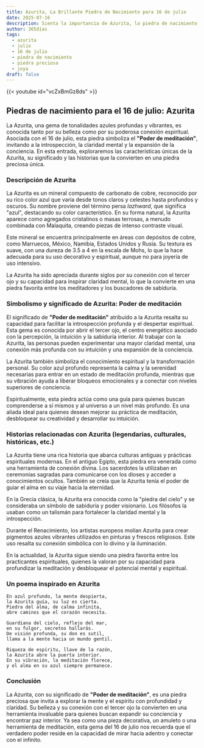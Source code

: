 ```yaml
---
title: Azurita, La Brillante Piedra de Nacimiento para 16 de julio
date: 2025-07-16
description: Sienta la importancia de Azurita, la piedra de nacimiento de 16 de julio que simboliza Poder de meditación. Deje que su belleza y significado iluminen su día.
author: 365días
tags:
  - azurita
  - julio
  - 16 de julio
  - piedra de nacimiento
  - piedra preciosa
  - joya
draft: false
---
```


{{< youtube id="vcZxBmGz8ds" >}}

## Piedras de nacimiento para el 16 de julio: Azurita

La Azurita, una gema de tonalidades azules profundas y vibrantes, es conocida tanto por su belleza como por su poderosa conexión espiritual. Asociada con el 16 de julio, esta piedra simboliza el **"Poder de meditación"**, invitando a la introspección, la claridad mental y la expansión de la conciencia. En esta entrada, exploraremos las características únicas de la Azurita, su significado y las historias que la convierten en una piedra preciosa única.

### Descripción de Azurita

La Azurita es un mineral compuesto de carbonato de cobre, reconocido por su rico color azul que varía desde tonos claros y celestes hasta profundos y oscuros. Su nombre proviene del término persa _lazhward_, que significa "azul", destacando su color característico. En su forma natural, la Azurita aparece como agregados cristalinos o masas terrosas, a menudo combinada con Malaquita, creando piezas de intenso contraste visual.

Este mineral se encuentra principalmente en áreas con depósitos de cobre, como Marruecos, México, Namibia, Estados Unidos y Rusia. Su textura es suave, con una dureza de 3.5 a 4 en la escala de Mohs, lo que la hace adecuada para su uso decorativo y espiritual, aunque no para joyería de uso intensivo.

La Azurita ha sido apreciada durante siglos por su conexión con el tercer ojo y su capacidad para inspirar claridad mental, lo que la convierte en una piedra favorita entre los meditadores y los buscadores de sabiduría.

### Simbolismo y significado de Azurita: Poder de meditación

El significado de **"Poder de meditación"** atribuido a la Azurita resalta su capacidad para facilitar la introspección profunda y el despertar espiritual. Esta gema es conocida por abrir el tercer ojo, el centro energético asociado con la percepción, la intuición y la sabiduría interior. Al trabajar con la Azurita, las personas pueden experimentar una mayor claridad mental, una conexión más profunda con su intuición y una expansión de la conciencia.

La Azurita también simboliza el conocimiento espiritual y la transformación personal. Su color azul profundo representa la calma y la serenidad necesarias para entrar en un estado de meditación profunda, mientras que su vibración ayuda a liberar bloqueos emocionales y a conectar con niveles superiores de conciencia.

Espiritualmente, esta piedra actúa como una guía para quienes buscan comprenderse a sí mismos y al universo a un nivel más profundo. Es una aliada ideal para quienes desean mejorar su práctica de meditación, desbloquear su creatividad y desarrollar su intuición.

### Historias relacionadas con Azurita (legendarias, culturales, históricas, etc.)

La Azurita tiene una rica historia que abarca culturas antiguas y prácticas espirituales modernas. En el antiguo Egipto, esta piedra era venerada como una herramienta de conexión divina. Los sacerdotes la utilizaban en ceremonias sagradas para comunicarse con los dioses y acceder a conocimientos ocultos. También se creía que la Azurita tenía el poder de guiar el alma en su viaje hacia la eternidad.

En la Grecia clásica, la Azurita era conocida como la "piedra del cielo" y se consideraba un símbolo de sabiduría y poder visionario. Los filósofos la usaban como un talismán para fortalecer la claridad mental y la introspección.

Durante el Renacimiento, los artistas europeos molían Azurita para crear pigmentos azules vibrantes utilizados en pinturas y frescos religiosos. Este uso resalta su conexión simbólica con lo divino y la iluminación.

En la actualidad, la Azurita sigue siendo una piedra favorita entre los practicantes espirituales, quienes la valoran por su capacidad para profundizar la meditación y desbloquear el potencial mental y espiritual.

### Un poema inspirado en Azurita

```
En azul profundo, la mente despierta,  
la Azurita guía, su luz es cierta.  
Piedra del alma, de calma infinita,  
abre caminos que el corazón necesita.  

Guardiana del cielo, reflejo del mar,  
en su fulgor, secretos hallarás.  
De visión profunda, su don es sutil,  
llama a la mente hacia un mundo gentil.  

Riqueza de espíritu, llave de la razón,  
la Azurita abre la puerta interior.  
En su vibración, la meditación florece,  
y el alma en su azul siempre permanece.  
```

### Conclusión

La Azurita, con su significado de **"Poder de meditación"**, es una piedra preciosa que invita a explorar la mente y el espíritu con profundidad y claridad. Su belleza y su conexión con el tercer ojo la convierten en una herramienta invaluable para quienes buscan expandir su conciencia y encontrar paz interior. Ya sea como una pieza decorativa, un amuleto o una herramienta de meditación, esta gema del 16 de julio nos recuerda que el verdadero poder reside en la capacidad de mirar hacia adentro y conectar con el infinito.